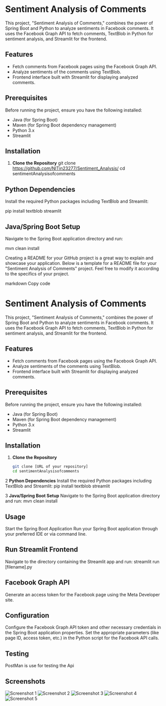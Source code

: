 # Sentiment Analysis of Comments

This project, "Sentiment Analysis of Comments," combines the power of Spring Boot and Python to analyze sentiments in Facebook comments. It uses the Facebook Graph API to fetch comments, TextBlob in Python for sentiment analysis, and Streamlit for the frontend.

## Features

- Fetch comments from Facebook pages using the Facebook Graph API.
- Analyze sentiments of the comments using TextBlob.
- Frontend interface built with Streamlit for displaying analyzed comments.

## Prerequisites

Before running the project, ensure you have the following installed:
- Java (for Spring Boot)
- Maven (for Spring Boot dependency management)
- Python 3.x
- Streamlit

## Installation

1. **Clone the Repository**
   git clone https://github.com/NITin23277/Sentiment_Analysis/
   cd sentimentAnalysisofcomments



## Python Dependencies
Install the required Python packages including TextBlob and Streamlit:

pip install textblob streamlit


## Java/Spring Boot Setup
Navigate to the Spring Boot application directory and run:

mvn clean install



Creating a README for your GitHub project is a great way to explain and showcase your application. Below is a template for a README file for your "Sentiment Analysis of Comments" project. Feel free to modify it according to the specifics of your project.

markdown
Copy code
# Sentiment Analysis of Comments

This project, "Sentiment Analysis of Comments," combines the power of Spring Boot and Python to analyze sentiments in Facebook comments. It uses the Facebook Graph API to fetch comments, TextBlob in Python for sentiment analysis, and Streamlit for the frontend.

## Features

- Fetch comments from Facebook pages using the Facebook Graph API.
- Analyze sentiments of the comments using TextBlob.
- Frontend interface built with Streamlit for displaying analyzed comments.

## Prerequisites

Before running the project, ensure you have the following installed:
- Java (for Spring Boot)
- Maven (for Spring Boot dependency management)
- Python 3.x
- Streamlit

## Installation

1. **Clone the Repository**
   ```sh
   git clone [URL of your repository]
   cd sentimentAnalysisofcomments

   
2 **Python Dependencies**
Install the required Python packages including TextBlob and Streamlit:
pip install textblob streamlit


3 **Java/Spring Boot Setup**
Navigate to the Spring Boot application directory and run:
mvn clean install


## Usage
Start the Spring Boot Application
Run your Spring Boot application through your preferred IDE or via command line.

## Run Streamlit Frontend
Navigate to the directory containing the Streamlit app and run:
streamlit run [filename].py

## Facebook Graph API
Generate an access token for the Facebook page using the Meta Developer site.

## Configuration
Configure the Facebook Graph API token and other necessary credentials in the Spring Boot application properties.
Set the appropriate parameters (like page ID, access token, etc.) in the Python script for the Facebook API calls.

## Testing
PostMan is use for testing the Api


## Screenshots
![Screenshot 1](https://github.com/NITin23277/Sentiment_Analysis/blob/main/images/s5.png)
![Screenshot 2](https://github.com/NITin23277/Sentiment_Analysis/blob/main/images/s4.png)
![Screenshot 3](https://github.com/NITin23277/Sentiment_Analysis/blob/main/images/s2.png)
![Screenshot 4](https://github.com/NITin23277/Sentiment_Analysis/blob/main/images/s1.png)
![Screenshot 5](https://github.com/NITin23277/Sentiment_Analysis/blob/main/images/s3.png)
